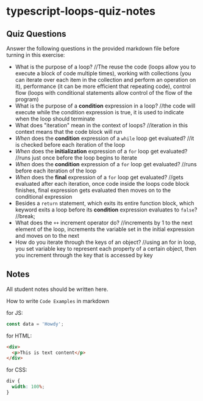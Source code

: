 # typescript-loops-quiz-notes

## Quiz Questions

Answer the following questions in the provided markdown file before turning in this exercise:

- What is the purpose of a loop?
  //The reuse the code (loops allow you to execute a block of code multiple times), working with collections (you can iterate over each item in the collection and perform an operation on it), performance (it can be more efficient that repeating code), control flow (loops with conditional statements allow control of the flow of the program)
- What is the purpose of a **condition** expression in a loop?
  //the code will execute while the condition expression is true, it is used to indicate when the loop should terminate
- What does "iteration" mean in the context of loops?
  //iteration in this context means that the code block will run
- _When_ does the **condition** expression of a `while` loop get evaluated?
  //it is checked before each iteration of the loop
- _When_ does the **initialization** expression of a `for` loop get evaluated?
  //runs just once before the loop begins to iterate
- _When_ does the **condition** expression of a `for` loop get evaluated?
  //runs before each iteration of the loop
- _When_ does the **final** expression of a `for` loop get evaluated?
  //gets evaluated after each iteration, once code inside the loops code block finishes, final expression gets evaluated then moves on to the conditional expression
- Besides a `return` statement, which exits its entire function block, which keyword exits a loop before its **condition** expression evaluates to `false`?
  //break;
- What does the `++` increment operator do?
  //increments by 1 to the next element of the loop, increments the variable set in the initial expression and moves on to the next
- How do you iterate through the keys of an object?
  //using an for in loop, you set variable key to represent each property of a certain object, then you increment through the key that is accessed by key

## Notes

All student notes should be written here.

How to write `Code Examples` in markdown

for JS:

```javascript
const data = 'Howdy';
```

for HTML:

```html
<div>
  <p>This is text content</p>
</div>
```

for CSS:

```css
div {
  width: 100%;
}
```
